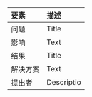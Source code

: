| 要素        | 描述              |
| :----       | :----             |  
| 问题        | Title             |
| 影响        | Text              |
| 结果        | Title             |
| 解决方案    | Text              |
| 提出者      | Descriptio        |